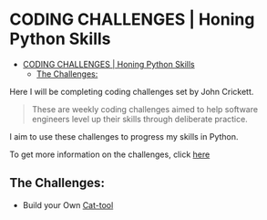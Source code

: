 # CODING CHALLENGES | Honing Python Skills

- [CODING CHALLENGES | Honing Python Skills](#coding-challenges--honing-python-skills)
  - [The Challenges:](#the-challenges)

Here I will be completing coding challenges set by John Crickett.

> These are weekly coding challenges aimed to help software engineers level up their skills through deliberate practice.

I aim to use these challenges to progress my skills in Python.

To get more information on the challenges, click [here](https://codingchallenges.fyi/challenges/intro/)

## The Challenges:
* Build your Own [Cat-tool](cat-tool/README.md)